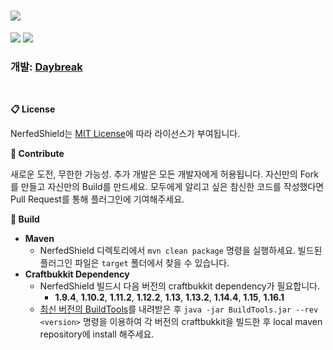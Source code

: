 # <img src="https://user-images.githubusercontent.com/39194432/90335713-da508f80-e011-11ea-9860-8632a28e956f.png">
<img src="https://img.shields.io/github/v/release/DayBreak365/NerfedShield?style=flat-square"></img>
<img src="https://img.shields.io/github/last-commit/DayBreak365/NerfedShield?style=flat-square"></img>
### 개발: [Daybreak](https://github.com/DayBreak365)
<br/>

**📋 License**

NerfedShield는 [MIT License](https://github.com/DayBreak365/NerfedShield/blob/master/LICENSE)에 따라 라이선스가 부여됩니다.

**📎 Contribute**

새로운 도전, 무한한 가능성. 추가 개발은 모든 개발자에게 허용됩니다. 자신만의 Fork를 만들고 자신만의 Build를 만드세요.
모두에게 알리고 싶은 참신한 코드를 작성했다면 Pull Request를 통해 플러그인에 기여해주세요.

**🔧 Build**
- **Maven**
    - NerfedShield 디렉토리에서 `mvn clean package` 명령을 실행하세요. 빌드된 플러그인 파일은 `target` 폴더에서 찾을 수 있습니다.
- **Craftbukkit Dependency**
    - NerfedShield 빌드시 다음 버전의 craftbukkit dependency가 필요합니다.
      - **1.9.4**, **1.10.2**, **1.11.2**, **1.12.2**, **1.13**, **1.13.2**, **1.14.4**, **1.15**, **1.16.1**
    - [최신 버전의 BuildTools](https://hub.spigotmc.org/jenkins/job/BuildTools/lastSuccessfulBuild/artifact/target/BuildTools.jar)를 내려받은 후 `java -jar BuildTools.jar --rev <version>` 명령을 이용하여 각 버전의 craftbukkit을 빌드한 후 local maven repository에 install 해주세요.
